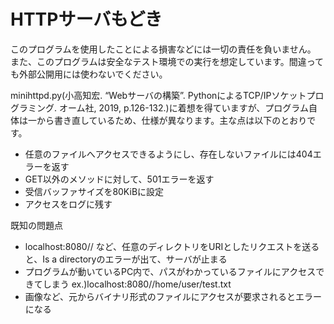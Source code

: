 # HTTPサーバもどき
このプログラムを使用したことによる損害などには一切の責任を負いません。
また、このプログラムは安全なテスト環境での実行を想定しています。間違っても外部公開用には使わないでください。

minihttpd.py(小高知宏. “Webサーバの構築”. PythonによるTCP/IPソケットプログラミング. オーム社, 2019, p.126-132.)に着想を得ていますが、プログラム自体は一から書き直しているため、仕様が異なります。主な点は以下のとおりです。
- 任意のファイルへアクセスできるようにし、存在しないファイルには404エラーを返す
- GET以外のメソッドに対して、501エラーを返す
- 受信バッファサイズを80KiBに設定
- アクセスをログに残す

既知の問題点
- localhost:8080// など、任意のディレクトリをURIとしたリクエストを送ると、Is a directoryのエラーが出て、サーバが止まる
- プログラムが動いているPC内で、パスがわかっているファイルにアクセスできてしまう
  ex.)localhost:8080//home/user/test.txt
- 画像など、元からバイナリ形式のファイルにアクセスが要求されるとエラーになる
